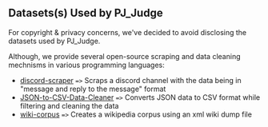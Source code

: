 ## Datasets(s) Used by PJ_Judge

For copyright & privacy concerns, we've decided to avoid disclosing the datasets used by PJ_Judge. 

Although, we provide several open-source scraping and data cleaning mechnisms in various programming languages:
- [discord-scraper](https://github.com/PJ-Duo/discord-scraper) `=>` Scraps a discord channel with the data being in "message and reply to the message" format
- [JSON-to-CSV-Data-Cleaner](https://github.com/PJ-Duo/JSON-to-CSV-Data-Cleaner) `=>` Converts JSON data to CSV format while filtering and cleaning the data
- [wiki-corpus](https://github.com/PJ-Duo/wiki-corpus) `=>` Creates a wikipedia corpus using an xml wiki dump file
